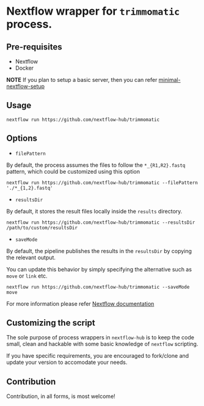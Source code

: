 # Nextflow wrapper for `trimmomatic` process.

## Pre-requisites

- Nextflow
- Docker 

**NOTE** If you plan to setup a basic server, then you can refer [minimal-nextflow-setup](https://github.com/nextflow-hub/minimal-nextflow-setup)

## Usage

```
nextflow run https://github.com/nextflow-hub/trimmomatic
```

## Options


- `filePattern`

By default, the process assumes the files to follow the `*_{R1,R2}.fastq` pattern, which could be customized using this option

```
nextflow run https://github.com/nextflow-hub/trimmomatic --filePattern './*_{1,2}.fastq'
```

- `resultsDir`

By default, it stores the result files locally inside the `results` directory.

```
nextflow run https://github.com/nextflow-hub/trimmomatic --resultsDir /path/to/custom/resultsDir
```

- `saveMode`

By default, the pipeline publishes the results in the `resultsDir` by copying the relevant output.

You can update this behavior by simply specifying the alternative such as `move` or `link` etc. 

```
nextflow run https://github.com/nextflow-hub/trimmomatic --saveMode move
```

For more information please refer [Nextflow documentation](https://www.nextflow.io/docs/latest/process.html#publishdir)

## Customizing the script

The sole purpose of process wrappers in `nextflow-hub` is to keep the code small, clean and hackable with some basic knowledge of `nextflow` scripting.

If you have specific requirements, you are encouraged to fork/clone and update your version to accomodate your needs. 


## Contribution

Contribution, in all forms, is most welcome!
